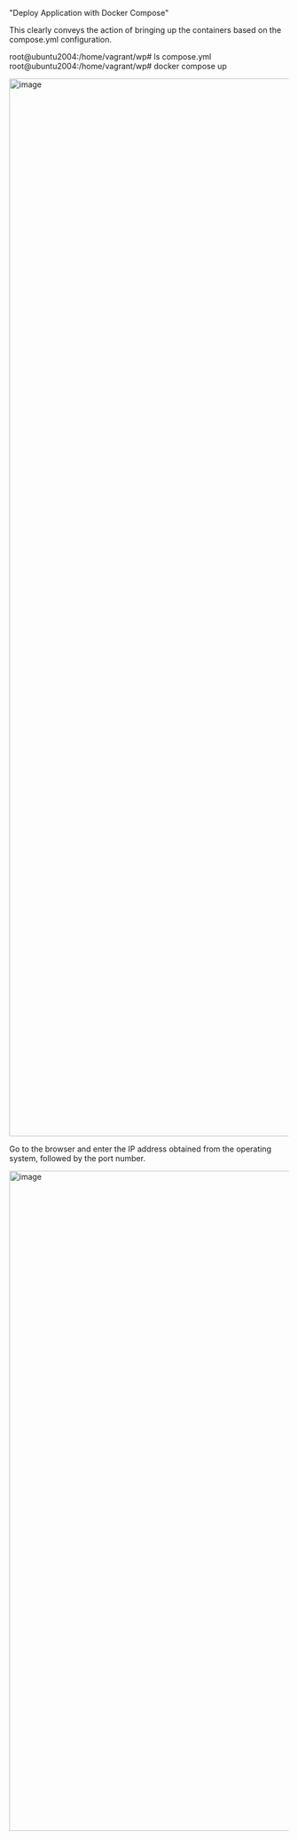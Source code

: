 "Deploy Application with Docker Compose"

This clearly conveys the action of bringing up the containers based on the compose.yml configuration.

root@ubuntu2004:/home/vagrant/wp# ls
compose.yml
root@ubuntu2004:/home/vagrant/wp# docker compose up

<img width="1905" alt="image" src="https://github.com/user-attachments/assets/584456a3-4a81-4281-927c-7303bf3e9ede" />

Go to the browser and enter the IP address obtained from the operating system, followed by the port number.

<img width="1189" alt="image" src="https://github.com/user-attachments/assets/4d229255-5b15-4fca-b33b-7020494f34b1" />
